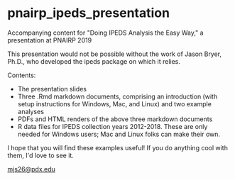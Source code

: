 # pnairp_ipeds_presentation
Accompanying content for "Doing IPEDS Analysis the Easy Way," a presentation at PNAIRP 2019

This presentation would not be possible without the work of Jason Bryer, Ph.D., who developed the ipeds package on which it relies.

Contents:

- The presentation slides
- Three .Rmd markdown documents, comprising an introduction (with setup instructions for Windows, Mac, and Linux) and two example analyses
- PDFs and HTML renders of the above three markdown documents
- R data files for IPEDS collection years 2012-2018. These are only needed for Windows users; Mac and Linux folks can make their own.

I hope that you will find these examples useful! If you do anything cool with them, I'd love to see it.

mjs26@pdx.edu
